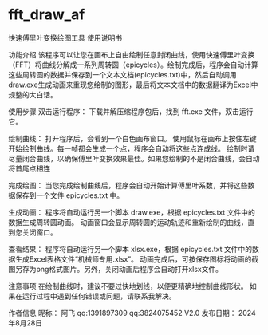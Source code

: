 # fft_draw_af
快速傅里叶变换绘图工具
使用说明书


功能介绍
该程序可以让您在画布上自由绘制任意封闭曲线，使用快速傅里叶变换（FFT）将曲线分解成一系列周转圆（epicycles）。绘制完成后，程序会自动计算这些周转圆的数据并保存到一个文本文档(epicycles.txt)中，然后自动调用draw.exe生成动画来重现您绘制的图形，最后将文本文档中的数据翻译为Excel中规整的大白话。




使用步骤
双击运行程序：
下载并解压缩程序包后，找到 fft.exe 文件，双击运行它。

绘制曲线：
打开程序后，会看到一个白色画布窗口。
使用鼠标在画布上按住左键开始绘制曲线。每一帧都会生成一个点，程序会自动将这些点连成线。
绘制时请尽量闭合曲线，以确保傅里叶变换效果最佳。如果您绘制的不是闭合曲线，会自动将首尾点相连

完成绘图：
当您完成绘制曲线后，程序会自动开始计算傅里叶系数，并将这些数据保存到一个文件 epicycles.txt 中。

生成动画：
程序将自动运行另一个脚本 draw.exe，根据 epicycles.txt 文件中的数据生成周转圆动画。
动画窗口会显示周转圆的运动轨迹和重新绘制的曲线，直到您关闭窗口。

查看结果：
程序将自动运行另一个脚本 xlsx.exe，根据 epicycles.txt 文件中的数据生成Excel表格文件“机械师专用.xlsx”。
动画完成后，可按保存图标将动画的截图另存为png格式图片。另外，关闭动画后程序会自动打开xlsx文件。



注意事项
在绘制曲线时，建议不要过快地划线，以便更精确地控制曲线形状。
如果在运行过程中遇到任何错误或问题，请联系我解决。



作者信息
昵称： 阿飞 qq:1391897309 qq:3824075452
V2.0
发布日期： 2024年8月28日
